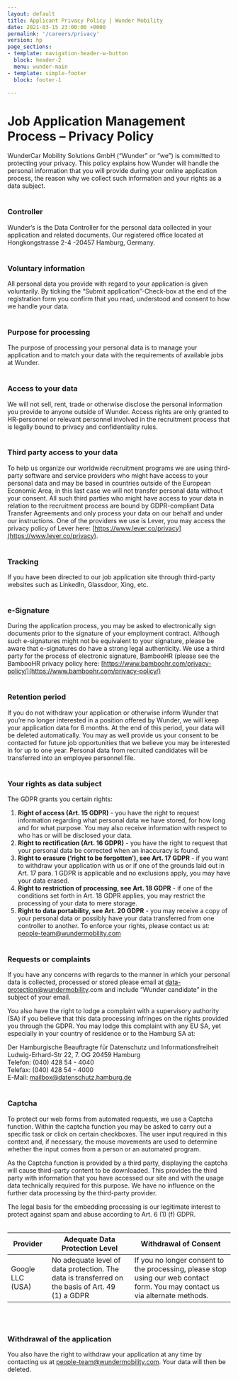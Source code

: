 ```yaml
---
layout: default
title: Applicant Privacy Policy | Wunder Mobility
date: 2021-03-15 23:00:00 +0000
permalink: '/careers/privacy'
version: hp
page_sections:
- template: navigation-header-w-button
  block: header-2
  menu: wunder-main
- template: simple-footer
  block: footer-1

---
```



# Job Application Management Process – Privacy Policy

WunderCar Mobility Solutions GmbH (“Wunder” or “we”) is committed to protecting your privacy. This policy explains how Wunder will handle the personal information that you will provide during your online application process, the reason why we collect such information and your rights as a data subject. 
<br><br>

### Controller
Wunder’s is the Data Controller for the personal data collected in your application and related documents.  Our registered office located at Hongkongstrasse 2-4 -20457 Hamburg, Germany.
<br><br>

### Voluntary information
All personal data you provide with regard to your application is given voluntarily. By ticking the “Submit application”-Check-box at the end of the registration form you confirm that you read, understood and consent to how we handle your data. 
<br><br>

### Purpose for processing
The purpose of processing your personal data is to manage your application and to match your data with the requirements of available jobs at Wunder. 
<br><br>

### Access to your data 
We will not sell, rent, trade or otherwise disclose the personal information you provide to anyone outside of Wunder. Access rights are only granted to HR-personnel or relevant personnel involved in the recruitment process that is legally bound to privacy and confidentiality rules. 
<br><br>

### Third party access to your data
To help us organize our worldwide recruitment programs we are using third-party software and service providers who might have access to your personal data and may be based in countries outside of the European Economic Area, in this last case we will not transfer personal data without your consent. All such third parties who might have access to your data in relation to the recruitment process are bound by GDPR-compliant Data Transfer Agreements and only process your data on our behalf and under our instructions. One of the providers we use is Lever, you may access the privacy policy of Lever here: [https://www.lever.co/privacy](https://www.lever.co/privacy). 
<br><br>

### Tracking
If you have been directed to our job application site through third-party websites such as LinkedIn, Glassdoor, Xing, etc.
<br><br>

### e-Signature
During the application process, you may be asked to electronically sign documents prior to the signature of your employment contract. Although such e-signatures might not be equivalent to your signature, please be aware that e-signatures do have a strong legal authenticity. We use a third party for the process of electronic signature, BambooHR (please see the BambooHR privacy policy here: [https://www.bamboohr.com/privacy-policy/](https://www.bamboohr.com/privacy-policy/)
<br><br>

### Retention period 
If you do not withdraw your application or otherwise inform Wunder that you’re no longer interested in a position offered by Wunder, we will keep your application data for 6 months. At the end of this period, your data will be deleted automatically. You may as well provide us your consent to be contacted for future job opportunities that we believe you may be interested in for up to one year. Personal data from recruited candidates will be transferred into an employee personnel file.
<br><br>

### Your rights as data subject 
The GDPR grants you certain rights: 
 
1. **Right of access (Art. 15 GDPR)** - you have the right to request information regarding what personal data we have stored, for how long and for what purpose. You may also receive information with respect to who has or will be disclosed your data.   
2. **Right to rectification (Art. 16 GDPR)** - you have the right to request that your personal data be corrected when an inaccuracy is found.
3. **Right to erasure (‘right to be forgotten’), see Art. 17 GDPR** - if you want to withdraw your application with us or if one of the grounds laid out in Art. 17 para. 1 GDPR is applicable and no exclusions apply, you may have your data erased. 
4. **Right to restriction of processing, see Art. 18 GDPR** - if one of the conditions set forth in Art. 18 GDPR applies, you may restrict the processing of your data to mere storage.
5. **Right to data portability, see Art. 20 GDPR** - you may receive a copy of your personal data or possibly have your data transferred from one controller to another.
To enforce your rights, please contact us at: [people-team@wundermobility.com](mailto:people-team@wundermobility.com) 
<br><br>

### Requests or complaints
If you have any concerns with regards to the manner in which your personal data is collected, processed or stored please email at [data-protection@wundermobility](mailto:data-protection@wundermobility).com and include “Wunder candidate” in the subject of your email. 

You also have the right to lodge a complaint with a supervisory authority (SA) if you believe that this data processing infringes on the rights provided you through the GDPR. You may lodge this complaint with any EU SA, yet especially in your country of residence or to the Hamburg SA at: 

Der Hamburgische Beauftragte für Datenschutz und Informationsfreiheit<br>
Ludwig-Erhard-Str 22, 7. OG
20459 Hamburg<br>
Telefon: (040) 428 54 - 4040<br>
Telefax: (040) 428 54 - 4000<br>
E-Mail: [mailbox@datenschutz.hamburg.de](mailto:mailbox@datenschutz.hamburg.de)
<br><br>
 
### Captcha 
To protect our web forms from automated requests, we use a Captcha function. Within the captcha function you may be asked to carry out a specific task or click on certain checkboxes. The user input required in this context and, if necessary, the mouse movements are used to determine whether the input comes from a person or an automated program.

As the Captcha function is provided by a third party, displaying the captcha will cause third-party content to be downloaded. This provides the third party with information that you have accessed our site and with the usage data technically required for this purpose. We have no influence on the further data processing by the third-party provider.

The legal basis for the embedding processing is our legitimate interest to protect against spam and abuse according to Art. 6 (1) (f) GDPR.
<br><br>

<table class="table">
<thead>
<tr>
<th scope="col">Provider</th>
<th scope="col">Adequate Data  Protection Level</th>
<th scope="col">Withdrawal of Consent</th>
</tr>
</thead>
<tbody>
<tr>
<td>Google LLC (USA)</td>
<td>No adequate level of data protection. The data is transferred on the basis of Art. 49 (1) a GDPR</td>
<td>If you no longer consent to the processing, please stop using our web contact form. You may contact us via alternate methods.</td>
</tr>
</tbody>
</table>
<br><br>

### Withdrawal of the application
You also have the right to withdraw your application at any time by contacting us at [people-team@wundermobility.com](mailto:people-team@wundermobility.com). Your data will then be deleted. 

